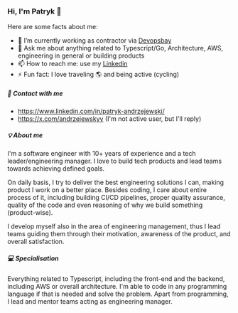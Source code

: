 ### Hi, I'm Patryk 👋

Here are some facts about me:
- 🔭 I’m currently working as contractor via [Devopsbay](https://github.com/devopsbay)
- 💬 Ask me about anything related to Typescript/Go, Architecture, AWS, engineering in general or building products
- 📫 How to reach me: use my [Linkedin](https://www.linkedin.com/in/patryk-andrzejewski/)
- ⚡ Fun fact: I love traveling 🌎 and being active (cycling)

##### 🔗 Contact with me
- https://www.linkedin.com/in/patryk-andrzejewski/
- https://x.com/andrzejewskyy (I'm not active user, but I'll reply)

##### 💡 About me
I'm a software engineer with 10+ years of experience and a tech leader/engineering manager. I love to build tech products and lead teams towards achieving defined goals.

On daily basis, I try to deliver the best engineering solutions I can, making product I work on a better place. Besides coding, I care about entire process of it, including building CI/CD pipelines, proper quality assurance, quality of the code and even reasoning of why we build something (product-wise). 

I develop myself also in the area of engineering management, thus I lead teams guiding them through their motivation, awareness of the product, and overall satisfaction. 


##### 💻 Specialisation
Everything related to Typescript, including the front-end and the backend, including AWS or overall architecture. I'm able to code in any programming language if that is needed and solve the problem. Apart from programming, I lead and mentor teams acting as engineering manager.
